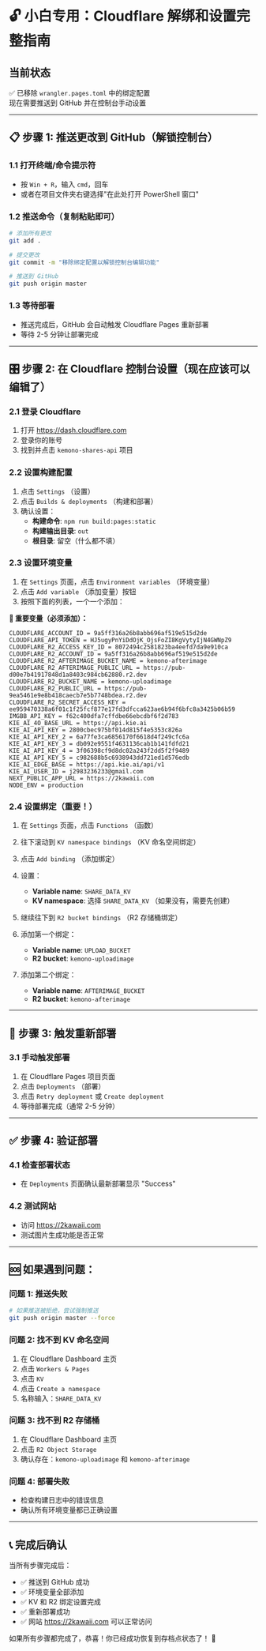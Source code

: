 # 🔓 小白专用：Cloudflare 解绑和设置完整指南

## 当前状态
✅ 已移除 `wrangler.pages.toml` 中的绑定配置  
现在需要推送到 GitHub 并在控制台手动设置

---

## 📋 步骤 1: 推送更改到 GitHub（解锁控制台）

### 1.1 打开终端/命令提示符
- 按 `Win + R`，输入 `cmd`，回车
- 或者在项目文件夹右键选择"在此处打开 PowerShell 窗口"

### 1.2 推送命令（复制粘贴即可）
```bash
# 添加所有更改
git add .

# 提交更改
git commit -m "移除绑定配置以解锁控制台编辑功能"

# 推送到 GitHub
git push origin master
```

### 1.3 等待部署
- 推送完成后，GitHub 会自动触发 Cloudflare Pages 重新部署
- 等待 2-5 分钟让部署完成

---

## 🎛️ 步骤 2: 在 Cloudflare 控制台设置（现在应该可以编辑了）

### 2.1 登录 Cloudflare
1. 打开 https://dash.cloudflare.com
2. 登录你的账号
3. 找到并点击 `kemono-shares-api` 项目

### 2.2 设置构建配置
1. 点击 `Settings` （设置）
2. 点击 `Builds & deployments` （构建和部署）
3. 确认设置：
   - **构建命令**: `npm run build:pages:static`
   - **构建输出目录**: `out`
   - **根目录**: 留空（什么都不填）

### 2.3 设置环境变量
1. 在 `Settings` 页面，点击 `Environment variables` （环境变量）
2. 点击 `Add variable` （添加变量）按钮
3. 按照下面的列表，一个一个添加：

**🔑 重要变量（必须添加）：**
```
CLOUDFLARE_ACCOUNT_ID = 9a5ff316a26b8abb696af519e515d2de
CLOUDFLARE_API_TOKEN = HJ5ugyPnYiDdOjK_OjsFoZI8KgVytyIjN4GWNpZ9
CLOUDFLARE_R2_ACCESS_KEY_ID = 8072494c2581823ba4eefd7da9e910ca
CLOUDFLARE_R2_ACCOUNT_ID = 9a5ff316a26b8abb696af519e515d2de
CLOUDFLARE_R2_AFTERIMAGE_BUCKET_NAME = kemono-afterimage
CLOUDFLARE_R2_AFTERIMAGE_PUBLIC_URL = https://pub-d00e7b41917848d1a8403c984cb62880.r2.dev
CLOUDFLARE_R2_BUCKET_NAME = kemono-uploadimage
CLOUDFLARE_R2_PUBLIC_URL = https://pub-9ea5461e9e8b418caecb7e5b7748bdea.r2.dev
CLOUDFLARE_R2_SECRET_ACCESS_KEY = ee959470338a6f01c1f25fcf877e17fd3dfcca623ae6b94f6bfc8a3425b06b59
IMGBB_API_KEY = f62c400dfa7cffdbe66ebcdbf6f2d783
KIE_AI_4O_BASE_URL = https://api.kie.ai
KIE_AI_API_KEY = 2800cbec975bf014d815f4e5353c826a
KIE_AI_API_KEY_2 = 6a77fe3ca6856170f6618d4f249cfc6a
KIE_AI_API_KEY_3 = db092e9551f4631136cab1b141fdfd21
KIE_AI_API_KEY_4 = 3f06398cf9d8dc02a243f2dd5f2f9489
KIE_AI_API_KEY_5 = c982688b5c6938943dd721ed1d576edb
KIE_AI_EDGE_BASE = https://api.kie.ai/api/v1
KIE_AI_USER_ID = j2983236233@gmail.com
NEXT_PUBLIC_APP_URL = https://2kawaii.com
NODE_ENV = production
```

### 2.4 设置绑定（重要！）
1. 在 `Settings` 页面，点击 `Functions` （函数）
2. 往下滚动到 `KV namespace bindings` （KV 命名空间绑定）
3. 点击 `Add binding` （添加绑定）
4. 设置：
   - **Variable name**: `SHARE_DATA_KV`
   - **KV namespace**: 选择 `SHARE_DATA_KV` （如果没有，需要先创建）

5. 继续往下到 `R2 bucket bindings` （R2 存储桶绑定）
6. 添加第一个绑定：
   - **Variable name**: `UPLOAD_BUCKET`
   - **R2 bucket**: `kemono-uploadimage`
7. 添加第二个绑定：
   - **Variable name**: `AFTERIMAGE_BUCKET`
   - **R2 bucket**: `kemono-afterimage`

---

## 🚀 步骤 3: 触发重新部署

### 3.1 手动触发部署
1. 在 Cloudflare Pages 项目页面
2. 点击 `Deployments` （部署）
3. 点击 `Retry deployment` 或 `Create deployment` 
4. 等待部署完成（通常 2-5 分钟）

---

## ✅ 步骤 4: 验证部署

### 4.1 检查部署状态
- 在 `Deployments` 页面确认最新部署显示 "Success"

### 4.2 测试网站
- 访问 https://2kawaii.com
- 测试图片生成功能是否正常

---

## 🆘 如果遇到问题：

### 问题 1: 推送失败
```bash
# 如果推送被拒绝，尝试强制推送
git push origin master --force
```

### 问题 2: 找不到 KV 命名空间
1. 在 Cloudflare Dashboard 主页
2. 点击 `Workers & Pages`
3. 点击 `KV`
4. 点击 `Create a namespace`
5. 名称输入：`SHARE_DATA_KV`

### 问题 3: 找不到 R2 存储桶
1. 在 Cloudflare Dashboard 主页
2. 点击 `R2 Object Storage`
3. 确认存在：`kemono-uploadimage` 和 `kemono-afterimage`

### 问题 4: 部署失败
- 检查构建日志中的错误信息
- 确认所有环境变量都已正确设置

---

## 📞 完成后确认

当所有步骤完成后：
- ✅ 推送到 GitHub 成功
- ✅ 环境变量全部添加
- ✅ KV 和 R2 绑定设置完成
- ✅ 重新部署成功
- ✅ 网站 https://2kawaii.com 可以正常访问

如果所有步骤都完成了，恭喜！你已经成功恢复到存档点状态了！ 🎉
